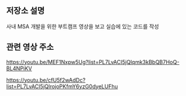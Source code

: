 ## 저장소 설명
사내 MSA 개발을 위한 부트캠프 영상을 보고 실습에 있는 코드를 작성

## 관련 영상 주소
https://youtu.be/MEF1Nxpw5Ug?list=PL7LvACI5jQlqmk3kBbQB7HoQ-BL4NPiKV

https://youtu.be/cfU5f2wAdDc?list=PL7LvACI5jQlrojoPKfmY6yzG0dyeLUFhu
